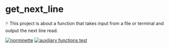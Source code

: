 # get_next_line
🃏 This project is about a function that takes input from a file or terminal and output the next line read.

[![norminette](https://github.com/ThreeDP/get_next_line/actions/workflows/norminette.yml/badge.svg)](https://github.com/ThreeDP/get_next_line/actions/workflows/norminette.yml)
[![auxiliary functions test](https://github.com/ThreeDP/get_next_line/actions/workflows/aux-functions-tests.yml/badge.svg)](https://github.com/ThreeDP/get_next_line/actions/workflows/aux-functions-tests.yml)